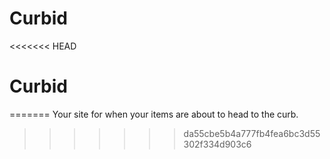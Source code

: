# Curbid
<<<<<<< HEAD
# Curbid
=======
Your site for when your items are about to head to the curb.
>>>>>>> da55cbe5b4a777fb4fea6bc3d55302f334d903c6
